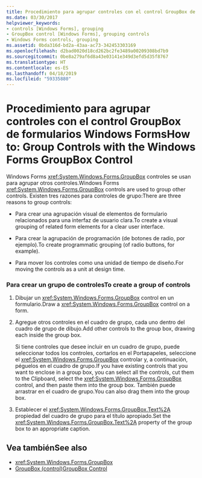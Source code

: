 ```yaml
---
title: Procedimiento para agrupar controles con el control GroupBox de formularios Windows Forms
ms.date: 03/30/2017
helpviewer_keywords:
- controls [Windows Forms], grouping
- GroupBox control [Windows Forms], grouping controls
- Windows Forms controls, grouping
ms.assetid: 0bda316d-bd2a-43aa-ac73-342453303169
ms.openlocfilehash: d2bad0020d18cd262bc2fe3489a00209308bd7b9
ms.sourcegitcommit: 0be8a279af6d8a43e03141e349d3efd5d35f8767
ms.translationtype: HT
ms.contentlocale: es-ES
ms.lasthandoff: 04/18/2019
ms.locfileid: "59335880"
---
```

# <a name="how-to-group-controls-with-the-windows-forms-groupbox-control"></a><span data-ttu-id="c0c11-102">Procedimiento para agrupar controles con el control GroupBox de formularios Windows Forms</span><span class="sxs-lookup"><span data-stu-id="c0c11-102">How to: Group Controls with the Windows Forms GroupBox Control</span></span>
<span data-ttu-id="c0c11-103">Windows Forms <xref:System.Windows.Forms.GroupBox> controles se usan para agrupar otros controles.</span><span class="sxs-lookup"><span data-stu-id="c0c11-103">Windows Forms <xref:System.Windows.Forms.GroupBox> controls are used to group other controls.</span></span> <span data-ttu-id="c0c11-104">Existen tres razones para controles de grupo:</span><span class="sxs-lookup"><span data-stu-id="c0c11-104">There are three reasons to group controls:</span></span>  
  
-   <span data-ttu-id="c0c11-105">Para crear una agrupación visual de elementos de formulario relacionados para una interfaz de usuario clara.</span><span class="sxs-lookup"><span data-stu-id="c0c11-105">To create a visual grouping of related form elements for a clear user interface.</span></span>  
  
-   <span data-ttu-id="c0c11-106">Para crear la agrupación de programación (de botones de radio, por ejemplo).</span><span class="sxs-lookup"><span data-stu-id="c0c11-106">To create programmatic grouping (of radio buttons, for example).</span></span>  
  
-   <span data-ttu-id="c0c11-107">Para mover los controles como una unidad de tiempo de diseño.</span><span class="sxs-lookup"><span data-stu-id="c0c11-107">For moving the controls as a unit at design time.</span></span>  
  
### <a name="to-create-a-group-of-controls"></a><span data-ttu-id="c0c11-108">Para crear un grupo de controles</span><span class="sxs-lookup"><span data-stu-id="c0c11-108">To create a group of controls</span></span>  
  
1. <span data-ttu-id="c0c11-109">Dibujar un <xref:System.Windows.Forms.GroupBox> control en un formulario.</span><span class="sxs-lookup"><span data-stu-id="c0c11-109">Draw a <xref:System.Windows.Forms.GroupBox> control on a form.</span></span>  
  
2. <span data-ttu-id="c0c11-110">Agregue otros controles en el cuadro de grupo, cada uno dentro del cuadro de grupo de dibujo.</span><span class="sxs-lookup"><span data-stu-id="c0c11-110">Add other controls to the group box, drawing each inside the group box.</span></span>  
  
     <span data-ttu-id="c0c11-111">Si tiene controles que desee incluir en un cuadro de grupo, puede seleccionar todos los controles, cortarlos en el Portapapeles, seleccione el <xref:System.Windows.Forms.GroupBox> controlar y, a continuación, péguelos en el cuadro de grupo.</span><span class="sxs-lookup"><span data-stu-id="c0c11-111">If you have existing controls that you want to enclose in a group box, you can select all the controls, cut them to the Clipboard, select the <xref:System.Windows.Forms.GroupBox> control, and then paste them into the group box.</span></span> <span data-ttu-id="c0c11-112">También puede arrastrar en el cuadro de grupo.</span><span class="sxs-lookup"><span data-stu-id="c0c11-112">You can also drag them into the group box.</span></span>  
  
3. <span data-ttu-id="c0c11-113">Establecer el <xref:System.Windows.Forms.GroupBox.Text%2A> propiedad del cuadro de grupo para el título apropiado.</span><span class="sxs-lookup"><span data-stu-id="c0c11-113">Set the <xref:System.Windows.Forms.GroupBox.Text%2A> property of the group box to an appropriate caption.</span></span>  
  
## <a name="see-also"></a><span data-ttu-id="c0c11-114">Vea también</span><span class="sxs-lookup"><span data-stu-id="c0c11-114">See also</span></span>

- <xref:System.Windows.Forms.GroupBox>
- [<span data-ttu-id="c0c11-115">GroupBox (control)</span><span class="sxs-lookup"><span data-stu-id="c0c11-115">GroupBox Control</span></span>](groupbox-control-windows-forms.md)
